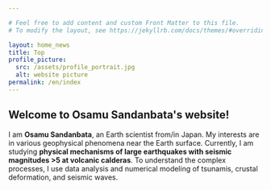 ```yaml
---

# Feel free to add content and custom Front Matter to this file.
# To modify the layout, see https://jekyllrb.com/docs/themes/#overriding-theme-defaults

layout: home_news
title: Top
profile_picture:
  src: /assets/profile_portrait.jpg
  alt: website picture
permalink: /en/index
---
```

## **Welcome to Osamu Sandanbata's website!**

I am **Osamu Sandanbata**, an Earth scientist from/in Japan. My interests are in various geophysical phenomena near the Earth surface. Currently, I am studying **physical mechanisms of large earthquakes with seismic magnitudes >5 at volcanic calderas**. To understand the complex processes, I use data analysis and numerical modeling of tsunamis, crustal deformation, and seismic waves. 
<br/>
